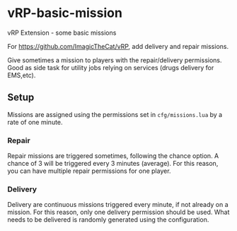 # vRP-basic-mission
vRP Extension - some basic missions

For https://github.com/ImagicTheCat/vRP, add delivery and repair missions.

Give sometimes a mission to players with the repair/delivery permissions. Good as side task for utility jobs relying on services (drugs delivery for EMS,etc).

## Setup

Missions are assigned using the permissions set in `cfg/missions.lua` by a rate of one minute.

### Repair

Repair missions are triggered sometimes, following the chance option. A chance of 3 will be triggered every 3 minutes (average). For this reason, you can have multiple repair permissions for one player.

### Delivery

Delivery are continuous missions triggered every minute, if not already on a mission. For this reason, only one delivery permission should be used. 
What needs to be delivered is randomly generated using the configuration.
